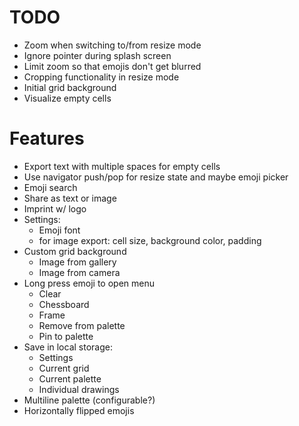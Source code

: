 TODO
====

* Zoom when switching to/from resize mode
* Ignore pointer during splash screen
* Limit zoom so that emojis don't get blurred
* Cropping functionality in resize mode
* Initial grid background
* Visualize empty cells

Features
========

* Export text with multiple spaces for empty cells
* Use navigator push/pop for resize state and maybe emoji picker
* Emoji search
* Share as text or image
* Imprint w/ logo
* Settings:
  * Emoji font
  * for image export: cell size, background color, padding
* Custom grid background
  * Image from gallery
  * Image from camera
* Long press emoji to open menu
  * Clear
  * Chessboard
  * Frame
  * Remove from palette
  * Pin to palette
* Save in local storage:
  * Settings
  * Current grid
  * Current palette
  * Individual drawings
* Multiline palette (configurable?)
* Horizontally flipped emojis